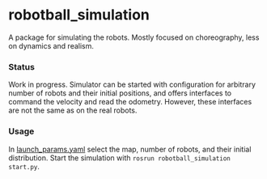 # robotball_simulation

A package for simulating the robots. Mostly focused on choreography, less on dynamics and realism.


### Status
Work in progress. Simulator can be started with configuration for arbitrary number of robots and their initial positions, and offers interfaces to command the velocity and read the odometry. However, these interfaces are not the same as on the real robots.

### Usage
In [launch_params.yaml](robotballs_simulation/launch/launch_params.yaml) select the map, number of robots, and their initial distribution. Start the simulation with `rosrun robotball_simulation start.py`. 
